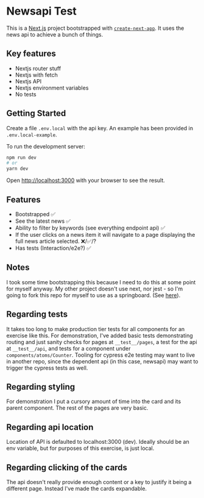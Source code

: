 # Newsapi Test

This is a [Next.js](https://nextjs.org/) project bootstrapped with [`create-next-app`](https://github.com/vercel/next.js/tree/canary/packages/create-next-app). It uses the news api to achieve a bunch of things.

## Key features

- Nextjs router stuff
- Nextjs with fetch
- Nextjs API
- Nextjs environment variables
- No tests

## Getting Started

Create a file `.env.local` with the api key. An example has been provided in `.env.local-example`.

To run the development server:

```bash
npm run dev
# or
yarn dev
```

Open [http://localhost:3000](http://localhost:3000) with your browser to see the result.

## Features

- Bootstrapped ✅
- See the latest news ✅
- Ability to filter by keywords (see everything endpoint api) ✅
- If the user clicks on a news item it will navigate to a page displaying the full news article selected. ❌/✅/?
- Has tests (Interaction/e2e?) ✅

## Notes

I took some time bootstrapping this because I need to do this at some point for myself anyway. My other project doesn't use next, nor jest - so I'm going to fork this repo for myself to use as a springboard. (See [here](https://github.com/weiliangc3/nextjs-typescript-tooled)).

## Regarding tests

It takes too long to make production tier tests for all components for an exercise like this. For demonstration, I've added basic tests demonstrating routing and just sanity checks for pages at `__test__/pages`, a test for the api at `__test__/api`, and tests for a component under `components/atoms/Counter`. Tooling for cypress e2e testing may want to live in another repo, since the dependent api (in this case, newsapi) may want to trigger the cypress tests as well.

## Regarding styling

For demonstration I put a cursory amount of time into the card and its parent component. The rest of the pages are very basic.

## Regarding api location

Location of API is defaulted to localhost:3000 (dev). Ideally should be an env variable, but for purposes of this exercise, is just local.

## Regarding clicking of the cards

The api doesn't really provide enough content or a key to justify it being a different page. Instead I've made the cards expandable.